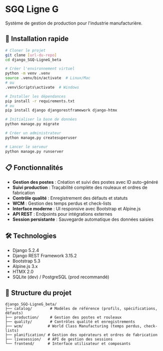 # SGQ Ligne G

Système de gestion de production pour l'industrie manufacturière.

## 🚀 Installation rapide

```bash
# Cloner le projet
git clone [url-du-repo]
cd django_SGQ-LigneG_beta

# Créer l'environnement virtuel
python -m venv .venv
source .venv/bin/activate  # Linux/Mac
# ou
.venv\Scripts\activate  # Windows

# Installer les dépendances
pip install -r requirements.txt
# ou
pip install django djangorestframework django-htmx

# Initialiser la base de données
python manage.py migrate

# Créer un administrateur
python manage.py createsuperuser

# Lancer le serveur
python manage.py runserver
```

## 📋 Fonctionnalités

- **Gestion des postes** : Création et suivi des postes avec ID auto-généré
- **Suivi production** : Traçabilité complète des rouleaux et ordres de fabrication  
- **Contrôle qualité** : Enregistrement des défauts et statuts
- **WCM** : Gestion des temps perdus et check-lists
- **Interface moderne** : UI responsive avec Bootstrap et Alpine.js
- **API REST** : Endpoints pour intégrations externes
- **Session persistante** : Sauvegarde automatique des données saisies

## 🛠 Technologies

- Django 5.2.4
- Django REST Framework 3.15.2
- Bootstrap 5.3
- Alpine.js 3.x
- HTMX 2.0
- SQLite (dev) / PostgreSQL (prod recommandé)

## 📂 Structure du projet

```
django_SGQ-LigneG_beta/
├── catalog/        # Modèles de référence (profils, spécifications, défauts)
├── production/     # Gestion des postes et rouleaux
├── quality/        # Contrôles qualité et enregistrements
├── wcm/           # World Class Manufacturing (temps perdus, check-lists)
├── planification/ # Gestion des opérateurs et ordres de fabrication
├── livesession/   # API de gestion des sessions
└── frontend/      # Interface utilisateur et composants
```

